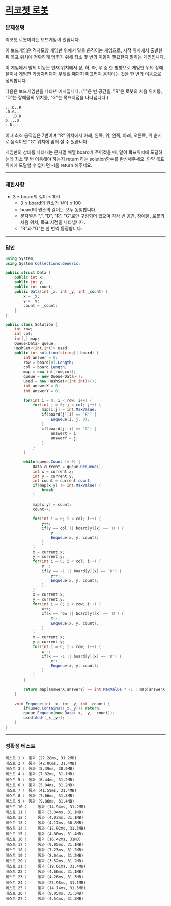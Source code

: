 # <a href="https://school.programmers.co.kr/learn/courses/30/lessons/169199">리코쳇 로봇</a>

### 문제설명

리코쳇 로봇이라는 보드게임이 있습니다.

이 보드게임은 격자모양 게임판 위에서 말을 움직이는 게임으로, 시작 위치에서 출발한 뒤 목표 위치에 정확하게 멈추기 위해 최소 몇 번의 이동이 필요한지 말하는 게임입니다.

이 게임에서 말의 이동은 현재 위치에서 상, 하, 좌, 우 중 한 방향으로 게임판 위의 장애물이나 게임판 가장자리까지 부딪힐 때까지 미끄러져 움직이는 것을 한 번의 이동으로 정의합니다.

다음은 보드게임판을 나타낸 예시입니다. ("."은 빈 공간을, "R"은 로봇의 처음 위치를, "D"는 장애물의 위치를, "G"는 목표지점을 나타냅니다.)

```
...D..R
.D.G...
....D.D
D....D.
..D....
```

이때 최소 움직임은 7번이며 "R" 위치에서 아래, 왼쪽, 위, 왼쪽, 아래, 오른쪽, 위 순서로 움직이면 "G" 위치에 멈춰 설 수 있습니다.

게임판의 상태를 나타내는 문자열 배열 board가 주어졌을 때, 말이 목표위치에 도달하는데 최소 몇 번 이동해야 하는지 return 하는 solution함수를 완성해주세요. 만약 목표위치에 도달할 수 없다면 -1을 return 해주세요.

***

### 제한사항

 - 3 ≤ board의 길이 ≤ 100
   - 3 ≤ board의 원소의 길이 ≤ 100
   - board의 원소의 길이는 모두 동일합니다.
   - 문자열은 ".", "D", "R", "G"로만 구성되어 있으며 각각 빈 공간, 장애물, 로봇의 처음 위치, 목표 지점을 나타냅니다.
   - "R"과 "G"는 한 번씩 등장합니다.

***

### 답안
``` csharp
using System;
using System.Collections.Generic;

public struct Data {
    public int x;
    public int y;
    public int count;
    public Data(int _x, int _y, int _count) {
        x = _x;
        y = _y;
        count = _count;
    }
}

public class Solution {
    int row;
    int col;
    int[,] map;
    Queue<Data> queue;
    HashSet<(int,int)> used;
    public int solution(string[] board) {
        int answer = 0;
        row = board[0].Length;
        col = board.Length;
        map = new int[row,col];
        queue = new Queue<Data>();
        used = new HashSet<(int,int)>();
        int answerX = 0;
        int answerY = 0;
        
        for(int i = 0; i < row; i++) {
            for(int j = 0; j < col; j++) {
                map[i,j] = int.MaxValue;
                if(board[j][i] == 'R') {
                    Enqueue(i, j, 0);
                }
                if(board[j][i] == 'G') {
                    answerX = i;
                    answerY = j;
                }
            }
        }
        
        while(queue.Count != 0) {
            Data current = queue.Dequeue();
            int x = current.x;
            int y = current.y;
            int count = current.count;
            if(map[x,y] != int.MaxValue) {
                break;
            }
            
            map[x,y] = count;
            count++;
            
            for(int i = 0; i < col; i++) {
                y++;
                if(y == col || board[y][x] == 'D') {
                    y--;
                    Enqueue(x, y, count);
                }
            }
            x = current.x;
            y = current.y;
            for(int i = 0; i < col; i++) {
                y--;
                if(y == -1 || board[y][x] == 'D') {
                    y++;
                    Enqueue(x, y, count);
                }
            }
            x = current.x;
            y = current.y;
            for(int i = 0; i < row; i++) {
                x++;
                if(x == row || board[y][x] == 'D') {
                    x--;
                    Enqueue(x, y, count);
                }
            }
            x = current.x;
            y = current.y;
            for(int i = 0; i < row; i++) {
                x--;
                if(x == -1 || board[y][x] == 'D') {
                    x++;
                    Enqueue(x, y, count);
                }
            }
        }
        
        return map[answerX,answerY] == int.MaxValue ? -1 : map[answerX,answerY];
    }
    
    void Enqueue(int _x, int _y, int _count) {
        if(used.Contains((_x,_y))) return;
        queue.Enqueue(new Data(_x, _y, _count));
        used.Add((_x,_y));
    }
}
```

***

### 정확성 테스트
```
테스트 1 〉	통과 (27.28ms, 31.2MB)
테스트 2 〉	통과 (42.06ms, 31.4MB)
테스트 3 〉	통과 (5.39ms, 30.9MB)
테스트 4 〉	통과 (7.32ms, 31.1MB)
테스트 5 〉	통과 (6.44ms, 31.2MB)
테스트 6 〉	통과 (5.84ms, 31.2MB)
테스트 7 〉	통과 (41.59ms, 31.4MB)
테스트 8 〉	통과 (7.66ms, 31.3MB)
테스트 9 〉	통과 (9.86ms, 31.4MB)
테스트 10 〉	통과 (14.94ms, 31.2MB)
테스트 11 〉	통과 (3.34ms, 31.1MB)
테스트 12 〉	통과 (4.07ms, 31.1MB)
테스트 13 〉	통과 (4.17ms, 30.8MB)
테스트 14 〉	통과 (12.92ms, 31.3MB)
테스트 15 〉	통과 (4.80ms, 31.4MB)
테스트 16 〉	통과 (16.42ms, 31MB)
테스트 17 〉	통과 (9.05ms, 31.1MB)
테스트 18 〉	통과 (7.23ms, 31.2MB)
테스트 19 〉	통과 (8.04ms, 31.2MB)
테스트 20 〉	통과 (3.52ms, 31.2MB)
테스트 21 〉	통과 (19.61ms, 31.4MB)
테스트 22 〉	통과 (4.66ms, 31.1MB)
테스트 23 〉	통과 (4.26ms, 31.3MB)
테스트 24 〉	통과 (25.98ms, 31.1MB)
테스트 25 〉	통과 (14.14ms, 31.3MB)
테스트 26 〉	통과 (9.05ms, 31.3MB)
테스트 27 〉	통과 (4.54ms, 31.3MB)
```